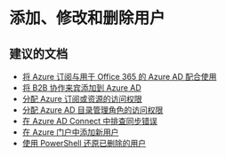 <properties
    pageTitle="Adding, modifying, deleting users"
    description="Azure Active Directory 自助案例提交"
    service="microsoft.aad"
    resource="Microsoft_AAD_IAM"
    authors="curtand"
    displayOrder=""
    selfHelpType="generic"
    supportTopicIds="32045780"
    resourceTags=""
    productPesIds="14785"
    cloudEnvironments="public"
/>


# <a name="adding-modifying-deleting-users"></a>添加、修改和删除用户

## <a name="recommended-documents"></a>**建议的文档**
* [将 Azure 订阅与用于 Office 365 的 Azure AD 配合使用](https://docs.microsoft.com/azure/billing/billing-subscription-transfer)
* [将 B2B 协作来宾添加到 Azure AD](https://docs.microsoft.com/azure/active-directory/active-directory-b2b-admin-add-users)
* [分配 Azure 订阅或资源的访问权限](https://docs.microsoft.com/azure/active-directory/role-based-access-control-configure)
* [分配 Azure AD 目录管理角色的访问权限](https://docs.microsoft.com/azure/active-directory/active-directory-assign-admin-roles)
* [在 Azure AD Connect 中排查同步错误](https://docs.microsoft.com/azure/active-directory/connect/active-directory-aadconnect-troubleshoot-sync-errors)
* [在 Azure 门户中添加新用户](https://docs.microsoft.com/azure/active-directory/active-directory-users-create-azure-portal)
* [使用 PowerShell 还原已删除的用户](https://docs.microsoft.com/powershell/msonline/v1/restore-msoluser)


